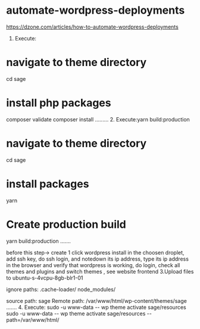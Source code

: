 # automate-wordpress-deployments

https://dzone.com/articles/how-to-automate-wordpress-deployments

1. Execute:
# navigate to theme directory
cd sage

# install php packages
composer validate
composer install
.........
2. Execute:yarn build:production
# navigate to theme directory
cd sage

# install packages
yarn

# Create production build
yarn build:production
.......

before this step-> create 1 click wordpress install in the choosen droplet, add ssh key, do ssh login, and notedown its ip address, type its ip address in the browser and verify that wordpress is working, do login, check all themes and plugins and switch themes , see website frontend
3.Upload files to ubuntu-s-4vcpu-8gb-blr1-01

ignore paths: 
.cache-loader/
node_modules/

source path: sage
Remote path: /var/www/html/wp-content/themes/sage
.......
4. Execute: sudo -u www-data -- wp theme activate sage/resources
sudo -u www-data -- wp theme activate sage/resources --path=/var/www/html/


